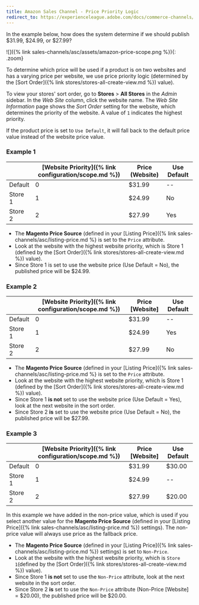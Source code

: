 ```yaml
---
title: Amazon Sales Channel - Price Priority Logic
redirect_to: https://experienceleague.adobe.com/docs/commerce-channels/amazon/rules/pricing-rules/price-priority-logic.html
---
```


In the example below, how does the system determine if we should publish $31.99, $24.99, or $27.99?

![]({% link sales-channels/asc/assets/amazon-price-scope.png %}){: .zoom}

To determine which price will be used if a product is on two websites and has a varying price per website, we use price priority logic (determined by the [Sort Order]({% link stores/stores-all-create-view.md %}) value).

To view your stores' sort order, go to **Stores** > **All Stores** in the _Admin_ sidebar. In the _Web Site_ column, click the website name. The _Web Site Information_ page shows the _Sort Order_ setting for the website, which determines the priority of the website. A value of `1` indicates the highest priority.

If the product price is set to `Use Default`, it will fall back to the default price value instead of the website price value.

### Example 1

||[Website Priority]({% link configuration/scope.md %})|Price (Website)|Use Default|
|---|---|---|---|
|Default|0|$31.99|--|
|Store 1|1|$24.99|No|
|Store 2|2|$27.99|Yes|

- The **Magento Price Source** (defined in your [Listing Price]({% link sales-channels/asc/listing-price.md %} is set to the `Price` attribute.
- Look at the website with the highest website priority, which is Store 1 (defined by the [Sort Order]({% link stores/stores-all-create-view.md %}) value).
- Since Store 1 is set to use the website price (Use Default = No), the published price will be $24.99.

### Example 2

||[Website Priority]({% link configuration/scope.md %})|Price [Website]|Use Default|
|---|---|---|---|
|Default|0|$31.99|--|
|Store 1|1|$24.99|Yes|
|Store 2|2|$27.99|No|

- The **Magento Price Source** (defined in your [Listing Price]({% link sales-channels/asc/listing-price.md %} is set to the `Price` attribute.
- Look at the website with the highest website priority, which is Store 1 (defined by the [Sort Order]({% link stores/stores-all-create-view.md %}) value).
- Since Store 1 **is not** set to use the website price (Use Default = Yes), look at the next website in the sort order.
- Since Store 2 **is** set to use the website price (Use Default = No), the published price will be $27.99.

### Example 3

||[Website Priority]({% link configuration/scope.md %})|Price [Website]|Use Default|
|---|---|---|---|
|Default|0|$31.99|$30.00|
|Store 1|1|$24.99|--|
|Store 2|2|$27.99|$20.00|

In this example we have added in the non-price value, which is used if you select another value for the **Magento Price Source** (defined in your [Listing Price]({% link sales-channels/asc/listing-price.md %}) settings). The non-price value will always use price as the fallback price.

- The **Magento Price Source** (defined in your [Listing Price]({% link sales-channels/asc/listing-price.md %}) settings) is set to `Non-Price`.
- Look at the website with the highest website priority, which is `Store 1`(defined by the [Sort Order]({% link stores/stores-all-create-view.md %}) value).
- Since Store 1 **is not** set to use the `Non-Price` attribute, look at the next website in the sort order.
- Since Store 2 **is** set to use the `Non-Price` attribute (Non-Price [Website] = $20.00), the published price will be $20.00.

